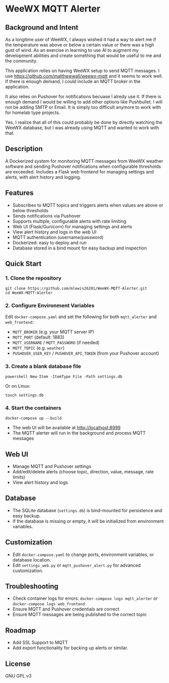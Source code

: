 # WeeWX MQTT Alerter

## Background and Intent
As a longtime user of WeeWX, I always wished it had a way to alert me if the temperature was above or below a certain value or there was a high gust of wind. As an exercise in learning to use AI to augment my development abilities and create something that would be useful to me and the community.

This application relies on having WeeWX setup to send MQTT messages. I use https://github.com/matthewwall/weewx-mqtt and it seems to work well. If there is enough demand, I could include an MQTT broker in the application.

It also relies on Pushover for notifications becuase I alredy use it. If there is enough demand I would be willing to add other options like Pushbullet. I will not be adding SMTP or Email. It is simply too difficult anymore to work with for homelab type projects.

Yes, I realize that all of this could probably be done by directly watching the WeeWX database, but I was already using MQTT and wanted to work with that.

## Description
A Dockerized system for monitoring MQTT messages from WeeWX weather software and sending Pushover notifications when configurable thresholds are exceeded. Includes a Flask web frontend for managing settings and alerts, with alert history and logging.

## Features
- Subscribes to MQTT topics and triggers alerts when values are above or below thresholds
- Sends notifications via Pushover
- Supports multiple, configurable alerts with rate limiting
- Web UI (Flask/Gunicorn) for managing settings and alerts
- View alert history and logs in the web UI
- MQTT authentication (username/password)
- Dockerized: easy to deploy and run
- Database stored in a bind mount for easy backup and inspection

## Quick Start

### 1. Clone the repository
```
git clone https://github.com/mlewis26201/WeeWX-MQTT-Alerter.git
cd WeeWX-MQTT-Alerter
```

### 2. Configure Environment Variables
Edit `docker-compose.yaml` and set the following for both `mqtt_alerter` and `web_frontend`:
- `MQTT_BROKER` (e.g. your MQTT server IP)
- `MQTT_PORT` (default: 1883)
- `MQTT_USERNAME` / `MQTT_PASSWORD` (if needed)
- `MQTT_TOPIC` (e.g. `weather`)
- `PUSHOVER_USER_KEY` / `PUSHOVER_API_TOKEN` (from your Pushover account)

### 3. Create a blank database file
```
powershell New-Item -ItemType File -Path settings.db
```
Or on Linux:
```
touch settings.db
```

### 4. Start the containers
```
docker-compose up --build
```

- The web UI will be available at [http://localhost:8999](http://localhost:8999)
- The MQTT alerter will run in the background and process MQTT messages

## Web UI
- Manage MQTT and Pushover settings
- Add/edit/delete alerts (choose topic, direction, value, message, rate limits)
- View alert history and logs

## Database
- The SQLite database (`settings.db`) is bind-mounted for persistence and easy backup.
- If the database is missing or empty, it will be initialized from environment variables.

## Customization
- Edit `docker-compose.yaml` to change ports, environment variables, or database location.
- Edit `settings_web.py` or `mqtt_pushover_alert.py` for advanced customization.

## Troubleshooting
- Check container logs for errors: `docker-compose logs mqtt_alerter` or `docker-compose logs web_frontend`
- Ensure MQTT and Pushover credentials are correct
- Ensure MQTT messages are being published to the correct topic

## Roadmap
- Add SSL Support to MQTT
- Add export functionality for backing up alerts or similar.

## License
GNU GPL v3

